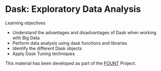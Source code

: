 # Dask: Exploratory Data Analysis

Learning objectives 
- Understand the advantages and disadvantages of Dask when working with Big Data 
- Perform data analysis using dask functions and libraries
- Identify the different Dask objects
- Apply Dask Tuning techniques

This material has been developed as part of the [FOUNT](https://fount.cs.uchicago.edu/) Project. 
